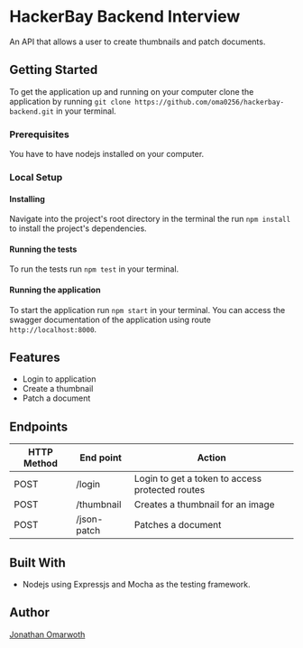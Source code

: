 # HackerBay Backend Interview

An API that allows a user to create thumbnails and patch documents.

## Getting Started

To get the application up and running on your computer clone the application by running `git clone https://github.com/oma0256/hackerbay-backend.git` in your terminal.

### Prerequisites

You have to have nodejs installed on your computer.

### Local Setup

#### Installing

Navigate into the project's root directory in the terminal the run `npm install` to install the project's dependencies.

#### Running the tests

To run the tests run `npm test` in your terminal.

#### Running the application

To start the application run `npm start` in your terminal. You can access the swagger documentation of the application using route `http://localhost:8000`.

## Features

- Login to application
- Create a thumbnail
- Patch a document

## Endpoints

| HTTP Method | End point   | Action                                          |
| ----------- | ----------- | ----------------------------------------------- |
| POST        | /login      | Login to get a token to access protected routes |
| POST        | /thumbnail  | Creates a thumbnail for an image                |
| POST        | /json-patch | Patches a document                              |

## Built With

- Nodejs using Expressjs and Mocha as the testing framework.

## Author

[Jonathan Omarwoth](https://github.com/oma0256)
